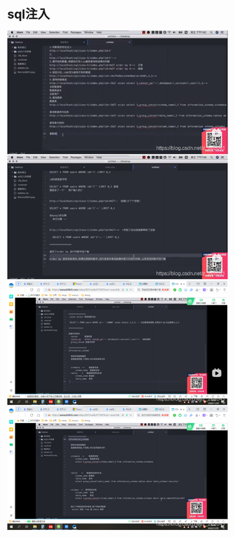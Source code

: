 ﻿# sql注入
![在这里插入图片描述](安全性测试（1）.assets/20210525235914513.png)
![在这里插入图片描述](安全性测试（1）.assets/20210525235922612.png)
![在这里插入图片描述](安全性测试（1）.assets/20210525235940636.png)
![在这里插入图片描述](安全性测试（1）.assets/20210525235947713.png)

